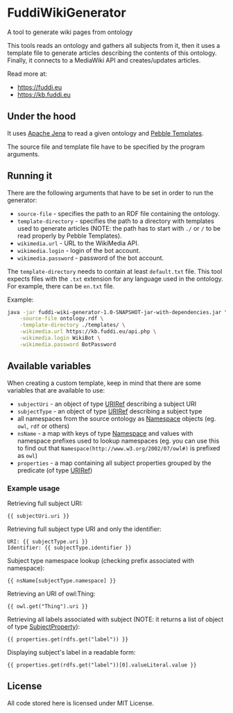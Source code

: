 # FuddiWikiGenerator
A tool to generate wiki pages from ontology

This tools reads an ontology and gathers all subjects from it, then it uses a template file to generate articles describing
the contents of this ontology. Finally, it connects to a MediaWiki API and creates/updates articles.

Read more at:
* https://fuddi.eu
* https://kb.fuddi.eu

## Under the hood

It uses [Apache Jena](https://jena.apache.org/) to read a given ontology and [Pebble Templates](https://pebbletemplates.io/).

The source file and template file have to be specified by the program arguments.

## Running it

There are the following arguments that have to be set in order to run the generator:

* `source-file` - specifies the path to an RDF file containing the ontology.
* `template-directory` - specifies the path to a directory with templates used to generate articles (NOTE: the path has to start with `./` or `/` to be read properly by Pebble Templates).
* `wikimedia.url` - URL to the WikiMedia API.
* `wikimedia.login` - login of the bot account.
* `wikimedia.password` - password of the bot account.

The `template-directory` needs to contain at least `default.txt` file. 
This tool expects files with the `.txt` extension for any language used in the ontology.
For example, there can be `en.txt` file.

Example:

```bash
java -jar fuddi-wiki-generator-1.0-SNAPSHOT-jar-with-dependencies.jar \
    -source-file ontology.rdf \
    -template-directory ./templates/ \
    -wikimedia.url https://kb.fuddi.eu/api.php \
    -wikimedia.login WikiBot \
    -wikimedia.password BotPassword
```

## Available variables

When creating a custom template, keep in mind that there are some variables that are available to use:

* `subjectUri` - an object of type [URIRef](src/main/java/eu/fuddi/rdf/namespaces.kt) describing a subject URI
* `subjectType` - an object of type [URIRef](src/main/java/eu/fuddi/rdf/namespaces.kt) describing a subject type
* all namespaces from the source ontology as [Namespace](src/main/java/eu/fuddi/rdf/namespaces.kt) objects (eg. `owl`, `rdf` or others)
* `nsName` - a map with keys of type [Namespace](src/main/java/eu/fuddi/rdf/namespaces.kt) and values with namespace prefixes 
used to lookup namespaces (eg. you can use this to find out that `Namespace(http://www.w3.org/2002/07/owl#)` is prefixed as `owl`)
* `properties` - a map containing all subject properties grouped by the predicate (of type [URIRef](src/main/java/eu/fuddi/rdf/namespaces.kt))

### Example usage

Retrieving full subject URI:
```
{{ subjectUri.uri }}
```

Retrieving full subject type URI and only the identifier:
```
URI: {{ subjectType.uri }}
Identifier: {{ subjectType.identifier }}
```

Subject type namespace lookup (checking prefix associated with namespace):
```
{{ nsName[subjectType.namespace] }}
```

Retrieving an URI of owl:Thing:
```
{{ owl.get("Thing").uri }}
```

Retrieving all labels associated with subject (NOTE: it returns a list of object of type [SubjectProperty](src/main/java/eu/fuddi/rdf/parser.kt)):
```
{{ properties.get(rdfs.get("label")) }}
```

Displaying subject's label in a readable form:
```
{{ properties.get(rdfs.get("label"))[0].valueLiteral.value }}
```

## License

All code stored here is licensed under MIT License.